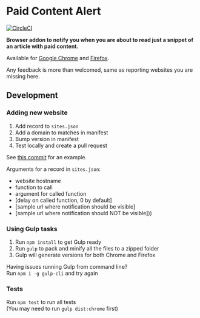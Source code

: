 # Paid Content Alert
[![CircleCI](https://circleci.com/gh/richja/paid-notify.svg?style=svg)](https://circleci.com/gh/richja/paid-notify)

**Browser addon to notify you when you are about to read just a snippet of an article with paid content.**

Available for [Google Chrome](https://chrome.google.com/webstore/detail/paid-content-alert/hnagmphbnaloflgnhkkbniknbpmlackl) and [Firefox](https://addons.mozilla.org/en-US/firefox/addon/paid-content-alert/).

Any feedback is more than welcomed, same as reporting websites you are missing here.

## Development
### Adding new website
1. Add record to `sites.json`
2. Add a domain to matches in manifest
3. Bump version in manifest
4. Test locally and create a pull request

See [this commit](https://github.com/richja/paid-notify/commit/94c5840020e676cad1e8991aeda69ba078f58a17) for an example.

Arguments for a record in `sites.json`:
- website hostname
- function to call
- argument for called function
- [delay on called function, 0 by default]
- [sample url where notification should be visible]
- [sample url where notification should NOT be visible]))

### Using Gulp tasks
1. Run `npm install` to get Gulp ready
2. Run `gulp` to pack and minify all the files to a zipped folder
3. Gulp will generate versions for both Chrome and Firefox

Having issues running Gulp from command line?  
Run `npm i -g gulp-cli` and try again

### Tests
Run `npm test` to run all tests  
(You may need to run `gulp dist:chrome` first)
